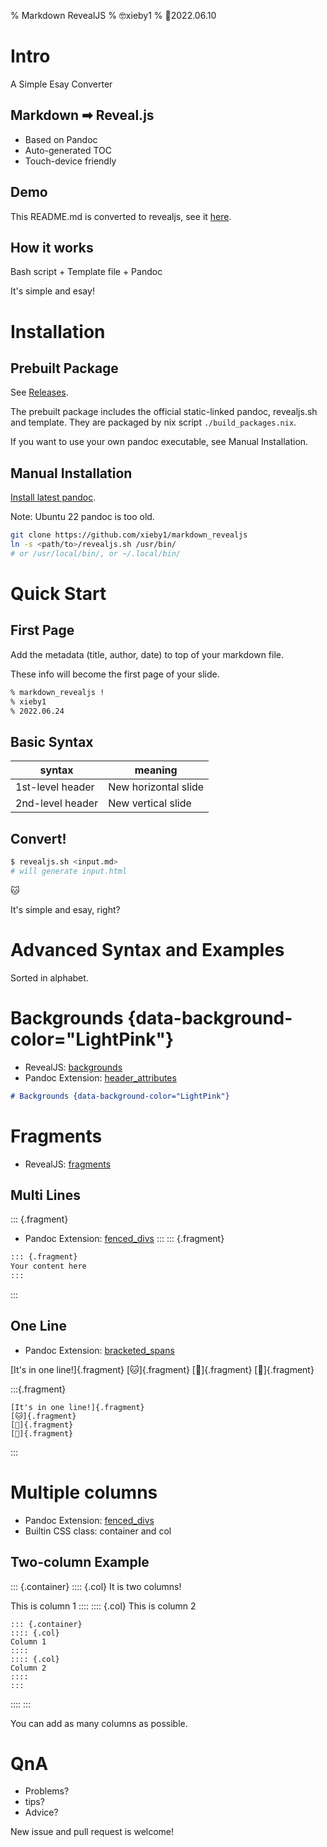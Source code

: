 % Markdown RevealJS
% 🤓xieby1
% 🎉2022.06.10

# Intro

A Simple Esay Converter

<h2>Markdown ➡ Reveal.js</h2>

* Based on Pandoc
* Auto-generated TOC
* Touch-device friendly

## Demo

This README.md is converted to revealjs,
see it [here](https://xieby1.github.io/markdown_revealjs/README.html).

## How it works

Bash script + Template file + Pandoc

It's simple and esay!

# Installation

## Prebuilt Package

See [Releases](https://github.com/xieby1/markdown_revealjs/releases).

The prebuilt package includes the official static-linked pandoc, revealjs.sh and template.
They are packaged by nix script `./build_packages.nix`.

If you want to use your own pandoc executable, see Manual Installation.

## Manual Installation

[Install latest pandoc](https://github.com/jgm/pandoc).

Note: Ubuntu 22 pandoc is too old.

```bash
git clone https://github.com/xieby1/markdown_revealjs
ln -s <path/to>/revealjs.sh /usr/bin/
# or /usr/local/bin/, or ~/.local/bin/
```

# Quick Start

## First Page

Add the metadata (title, author, date) to top of your markdown file.

These info will become the first page of your slide.

```markdown
% markdown_revealjs !
% xieby1
% 2022.06.24
```

## Basic Syntax

| syntax           | meaning              |
| ---------------- | -------------------- |
| 1st-level header | New horizontal slide |
| 2nd-level header | New vertical slide   |

## Convert!

```bash
$ revealjs.sh <input.md>
# will generate input.html
```

🐱

It's simple and esay, right?

# Advanced Syntax and Examples

Sorted in alphabet.

# Backgrounds {data-background-color="LightPink"}

* RevealJS: [backgrounds](https://revealjs.com/backgrounds/)
* Pandoc Extension: [header_attributes](https://pandoc.org/MANUAL.html#extension-header_attributes)

```markdown
# Backgrounds {data-background-color="LightPink"}
```

# Fragments

* RevealJS: [fragments](https://revealjs.com/fragments/)

## Multi Lines

::: {.fragment}
* Pandoc Extension: [fenced_divs](https://pandoc.org/MANUAL.html#extension-fenced_divs)
:::
::: {.fragment}
```markdown
::: {.fragment}
Your content here
:::
```
:::

## One Line

* Pandoc Extension: [bracketed_spans](https://pandoc.org/MANUAL.html#extension-bracketed_spans)

[It's in one line!]{.fragment}
[🐱]{.fragment}
[🐶]{.fragment}
[🐹]{.fragment}

:::{.fragment}
```
[It's in one line!]{.fragment}
[🐱]{.fragment}
[🐶]{.fragment}
[🐹]{.fragment}
```
:::

# Multiple columns

* Pandoc Extension: [fenced_divs](https://pandoc.org/MANUAL.html#extension-fenced_divs)
* Builtin CSS class: container and col

## Two-column Example

::: {.container}
:::: {.col}
It is two columns!

This is column 1
::::
:::: {.col}
This is column 2

```
::: {.container}
:::: {.col}
Column 1
::::
:::: {.col}
Column 2
::::
:::
```
::::
:::

You can add as many columns as possible.

# QnA

* Problems?
* tips?
* Advice?

New issue and pull request is welcome!
